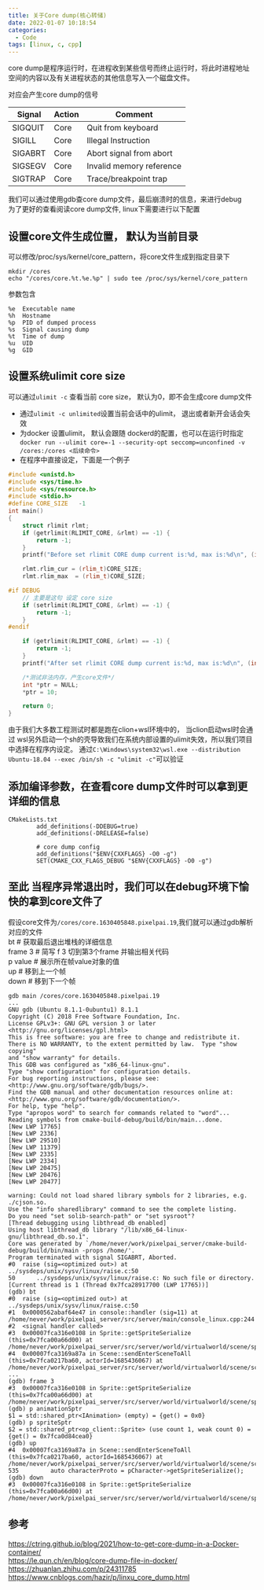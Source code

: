 ```yaml
---
title: 关于Core dump(核心转储)
date: 2022-01-07 10:18:54
categories:
  - Code
tags: [linux, c, cpp]
---
```


core dump是程序运行时，在进程收到某些信号而终止运行时，将此时进程地址空间的内容以及有关进程状态的其他信息写入一个磁盘文件。

对应会产生core dump的信号  

| Signal  | Action | Comment                  |
|---------|--------|--------------------------|
| SIGQUIT | Core   | Quit from keyboard       |
| SIGILL  | Core   | Illegal Instruction      |
| SIGABRT | Core   | Abort signal from abort  |
| SIGSEGV | Core   | Invalid memory reference |
| SIGTRAP | Core   | Trace/breakpoint trap    |

我们可以通过使用gdb查core dump文件，最后崩溃时的信息，来进行debug  
为了更好的查看阅读core dump文件, linux下需要进行以下配置<!--more--> 


## 设置core文件生成位置， 默认为当前目录
可以修改/proc/sys/kernel/core_pattern，将core文件生成到指定目录下
```
mkdir /cores
echo "/cores/core.%t.%e.%p" | sudo tee /proc/sys/kernel/core_pattern
```
参数包含
```
%e  Executable name
%h  Hostname
%p  PID of dumped process
%s  Signal causing dump
%t  Time of dump
%u  UID
%g  GID
```

##  设置系统ulimit core size
可以通过`ulimit -c` 查看当前 core size， 默认为0，即不会生成core dump文件

- 通过`ulimit -c unlimited`设置当前会话中的ulimit， 退出或者新开会话会失效
- 为docker 设置ulimit， 默认会跟随 dockerd的配置，也可以在运行时指定 `docker run --ulimit core=-1 --security-opt seccomp=unconfined -v /cores:/cores <后续命令>`
- 在程序中直接设定，下面是一个例子

```cpp
#include <unistd.h>
#include <sys/time.h>
#include <sys/resource.h>
#include <stdio.h>
#define CORE_SIZE   -1
int main()
{
    struct rlimit rlmt;
    if (getrlimit(RLIMIT_CORE, &rlmt) == -1) {
        return -1; 
    }   
    printf("Before set rlimit CORE dump current is:%d, max is:%d\n", (int)rlmt.rlim_cur, (int)rlmt.rlim_max);

    rlmt.rlim_cur = (rlim_t)CORE_SIZE;
    rlmt.rlim_max  = (rlim_t)CORE_SIZE;

#if DEBUG
    // 主要是这句 设定 core size
    if (setrlimit(RLIMIT_CORE, &rlmt) == -1) {
        return -1; 
    }   
#endif

    if (getrlimit(RLIMIT_CORE, &rlmt) == -1) {
        return -1; 
    }   
    printf("After set rlimit CORE dump current is:%d, max is:%d\n", (int)rlmt.rlim_cur, (int)rlmt.rlim_max);

    /*测试非法内存，产生core文件*/
    int *ptr = NULL;
    *ptr = 10; 

    return 0;
}
```
由于我们大多数工程测试时都是跑在clion+wsl环境中的， 当clion启动wsl时会通过 wsl另外启动一个sh的壳导致我们在系统内部设置的ulimit失效，所以我们项目中选择在程序内设定。 通过`C:\Windows\system32\wsl.exe --distribution Ubuntu-18.04 --exec /bin/sh -c "ulimit -c"`可以验证  


## 添加编译参数，在查看core dump文件时可以拿到更详细的信息
```
CMakeLists.txt
        add_definitions(-DDEBUG=true)
        add_definitions(-DRELEASE=false)

        # core dump config
        add_definitions("$ENV{CXXFLAGS} -O0 -g")
        SET(CMAKE_CXX_FLAGS_DEBUG "$ENV{CXXFLAGS} -O0 -g")
```

## 至此 当程序异常退出时，我们可以在debug环境下愉快的拿到core文件了

假设core文件为`/cores/core.1630405848.pixelpai.19`,我们就可以通过gdb解析对应的文件    
bt # 获取最后退出堆栈的详细信息  
frame 3 # 简写 f 3 切到第3个frame 并输出相关代码  
p value # 展示所在帧value对象的值  
up # 移到上一个帧  
down # 移到下一个帧  

```
gdb main /cores/core.1630405848.pixelpai.19
...
GNU gdb (Ubuntu 8.1.1-0ubuntu1) 8.1.1
Copyright (C) 2018 Free Software Foundation, Inc.
License GPLv3+: GNU GPL version 3 or later <http://gnu.org/licenses/gpl.html>
This is free software: you are free to change and redistribute it.
There is NO WARRANTY, to the extent permitted by law.  Type "show copying"
and "show warranty" for details.
This GDB was configured as "x86_64-linux-gnu".
Type "show configuration" for configuration details.
For bug reporting instructions, please see:
<http://www.gnu.org/software/gdb/bugs/>.
Find the GDB manual and other documentation resources online at:
<http://www.gnu.org/software/gdb/documentation/>.
For help, type "help".
Type "apropos word" to search for commands related to "word"...
Reading symbols from cmake-build-debug/build/bin/main...done.
[New LWP 17765]
[New LWP 2336]
[New LWP 29510]
[New LWP 11379]
[New LWP 2335]
[New LWP 2334]
[New LWP 20475]
[New LWP 20476]
[New LWP 20477]

warning: Could not load shared library symbols for 2 libraries, e.g. ./cjson.so.
Use the "info sharedlibrary" command to see the complete listing.
Do you need "set solib-search-path" or "set sysroot"?
[Thread debugging using libthread_db enabled]
Using host libthread_db library "/lib/x86_64-linux-gnu/libthread_db.so.1".
Core was generated by `/home/never/work/pixelpai_server/cmake-build-debug/build/bin/main -props /home/'.
Program terminated with signal SIGABRT, Aborted.
#0  raise (sig=<optimized out>) at ../sysdeps/unix/sysv/linux/raise.c:50
50      ../sysdeps/unix/sysv/linux/raise.c: No such file or directory.
[Current thread is 1 (Thread 0x7fca28917700 (LWP 17765))]
(gdb) bt
#0  raise (sig=<optimized out>) at ../sysdeps/unix/sysv/linux/raise.c:50
#1  0x0000562abaf64e47 in console::handler (sig=11) at /home/never/work/pixelpai_server/src/server/main/console_linux.cpp:244
#2  <signal handler called>
#3  0x00007fca316e0108 in Sprite::getSpriteSerialize (this=0x7fca00a66d00) at /home/never/work/pixelpai_server/src/server/world/virtualworld/scene/sprite.cpp:595
#4  0x00007fca3169a87a in Scene::sendEnterSceneToAll (this=0x7fca0217ba60, actorId=1685436067) at /home/never/work/pixelpai_server/src/server/world/virtualworld/scene/scene.cpp:535
...
(gdb) frame 3
#3  0x00007fca316e0108 in Sprite::getSpriteSerialize (this=0x7fca00a66d00) at /home/never/work/pixelpai_server/src/server/world/virtualworld/scene/sprite.cpp:595
(gdb) p animationSptr
$1 = std::shared_ptr<IAnimation> (empty) = {get() = 0x0}
(gdb) p spriteSptr
$2 = std::shared_ptr<op_client::Sprite> (use count 1, weak count 0) = {get() = 0x7fca0d84cea0}
(gdb) up
#4  0x00007fca3169a87a in Scene::sendEnterSceneToAll (this=0x7fca0217ba60, actorId=1685436067) at /home/never/work/pixelpai_server/src/server/world/virtualworld/scene/scene.cpp:535
535         auto characterProto = pCharacter->getSpriteSerialize();
(gdb) down
#3  0x00007fca316e0108 in Sprite::getSpriteSerialize (this=0x7fca00a66d00) at /home/never/work/pixelpai_server/src/server/world/virtualworld/scene/sprite.cpp:595

```

## 参考
https://ctring.github.io/blog/2021/how-to-get-core-dump-in-a-Docker-container/  
https://le.qun.ch/en/blog/core-dump-file-in-docker/  
https://zhuanlan.zhihu.com/p/24311785  
https://www.cnblogs.com/hazir/p/linxu_core_dump.html